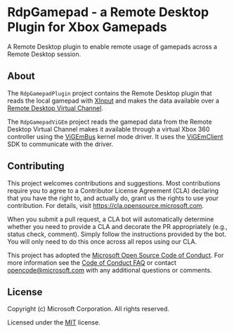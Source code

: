 # RdpGamepad - a Remote Desktop Plugin for Xbox Gamepads

A Remote Desktop plugin to enable remote usage of gamepads across a Remote Desktop session.

## About

The `RdpGamepadPlugin` project contains the Remote Desktop plugin that reads the local gamepad
with [XInput](https://docs.microsoft.com/en-us/windows/win32/xinput/getting-started-with-xinput)
and makes the data available over a
[Remote Desktop Virtual Channel](https://docs.microsoft.com/en-us/windows/win32/termserv/terminal-services-virtual-channels).

The `RdpGamepadViGEm` project reads the gamepad data from the Remote Desktop Virtual Channel makes
it available through a virtual Xbox 360 controller using the [ViGEmBus](https://github.com/ViGEm/ViGEmBus)
kernel mode driver. It uses the [ViGEmClient](https://github.com/ViGEm/ViGEmClient) SDK to communicate with the driver.

## Contributing

This project welcomes contributions and suggestions.  Most contributions require you to agree to a
Contributor License Agreement (CLA) declaring that you have the right to, and actually do, grant us
the rights to use your contribution. For details, visit https://cla.opensource.microsoft.com.

When you submit a pull request, a CLA bot will automatically determine whether you need to provide
a CLA and decorate the PR appropriately (e.g., status check, comment). Simply follow the instructions
provided by the bot. You will only need to do this once across all repos using our CLA.

This project has adopted the [Microsoft Open Source Code of Conduct](https://opensource.microsoft.com/codeofconduct/).
For more information see the [Code of Conduct FAQ](https://opensource.microsoft.com/codeofconduct/faq/) or
contact [opencode@microsoft.com](mailto:opencode@microsoft.com) with any additional questions or comments.

## License

Copyright (c) Microsoft Corporation. All rights reserved.

Licensed under the [MIT](LICENSE) license.
